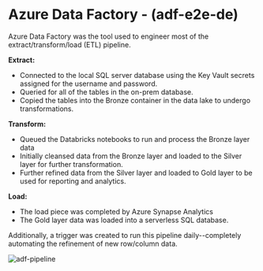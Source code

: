 # Azure Data Factory - (adf-e2e-de)

Azure Data Factory was the tool used to engineer most of the extract/transform/load (ETL) pipeline.

**Extract:**
- Connected to the local SQL server database using the Key Vault secrets assigned for the username and password.
- Queried for all of the tables in the on-prem database.
- Copied the tables into the Bronze container in the data lake to undergo transformations.

**Transform:**
- Queued the Databricks notebooks to run and process the Bronze layer data
- Initially cleansed data from the Bronze layer and loaded to the Silver layer for further transformation.
- Further refined data from the Silver layer and loaded to Gold layer to be used for reporting and analytics.

**Load:**
- The load piece was completed by Azure Synapse Analytics
- The Gold layer data was loaded into a serverless SQL database.

Additionally, a trigger was created to run this pipeline daily--completely automating the refinement of new row/column data.

![adf-pipeline](https://github.com/user-attachments/assets/124ab5d1-e781-4229-9f0b-3dce0bc3806f)
